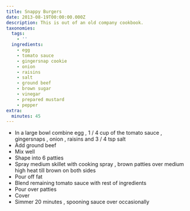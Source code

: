 ```yaml
---
title: Snappy Burgers
date: 2013-08-19T00:00:00.000Z
description: This is out of an old company cookbook.
taxonomies:
  tags:
    - ''
  ingredients:
    - egg
    - tomato sauce
    - gingersnap cookie
    - onion
    - raisins
    - salt
    - ground beef
    - brown sugar
    - vinegar
    - prepared mustard
    - pepper
extra:
  minutes: 45
---
```

 - In a large bowl combine egg , 1 / 4 cup of the tomato sauce , gingersnaps , onion , raisins and 3 / 4 tsp salt
 - Add ground beef
 - Mix well
 - Shape into 6 patties
 - Spray medium skillet with cooking spray , brown patties over medium high heat till brown on both sides
 - Pour off fat
 - Blend remaining tomato sauce with rest of ingredients
 - Pour over patties
 - Cover
 - Simmer 20 minutes , spooning sauce over occasionally
